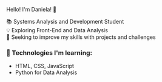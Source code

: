 Hello! I'm Daniela! 👋  

📚 Systems Analysis and Development Student  
💡 Exploring Front-End and Data Analysis  
🚀 Seeking to improve my skills with projects and challenges 

### 🔧 Technologies I'm learning:
- HTML, CSS, JavaScript
- Python for Data Analysis 
